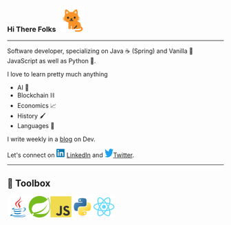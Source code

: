 ### Hi There Folks <img src="https://github.com/Jarjanazy/Jarjanazy/blob/main/cat.gif" width="60" height="60" />

---

Software developer, specializing on Java ☕ (Spring) and Vanilla 🧁 JavaScript as well as Python 🐍.

I love to learn pretty much anything

 - AI 🦾
 - Blockchain ⛓
 - Economics 📈
 - History 🖌
 - Languages 🎎

I write weekly in a  [blog](https://dev.to/jarjanazy) on Dev.

Let's connect on <img src="https://github.com/devicons/devicon/blob/master/icons/linkedin/linkedin-original.svg" alt ="LinkedIn logo" width="20" height="20"> [LinkedIn](https://www.linkedin.com/in/abedeljalil-jarjanazy/) and <img src="https://github.com/devicons/devicon/blob/master/icons/twitter/twitter-original.svg" alt ="Twitter logo" width="20" height="20">[Twitter](https://twitter.com/cercenazi).

---

## 🧰 Toolbox

<img src="https://github.com/devicons/devicon/blob/master/icons/java/java-original.svg" alt ="Java logo" width="50" height="50"/><img src="https://github.com/devicons/devicon/blob/master/icons/spring/spring-original.svg" alt ="Spring logo" width="50" height="50"/><img src="https://github.com/devicons/devicon/blob/master/icons/javascript/javascript-original.svg" alt ="JavaScript logo" width="50" height="50"><img src="https://github.com/devicons/devicon/blob/master/icons/python/python-original.svg" alt ="Python logo" width="50" height="50"><img src="https://github.com/devicons/devicon/blob/master/icons/react/react-original.svg" alt ="React logo" width="50" height="50">
